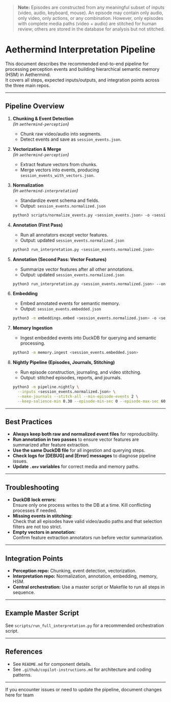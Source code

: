 > **Note:** Episodes are constructed from any meaningful subset of inputs (video, audio, keyboard, mouse). An episode may contain only audio, only video, only actions, or any combination. However, only episodes with complete media paths (video + audio) are stitched for human review; others are stored in the database for analysis but not stitched.
# Aethermind Interpretation Pipeline

This document describes the recommended end-to-end pipeline for processing perception events and building hierarchical semantic memory (HSM) in Aethermind.  
It covers all steps, expected inputs/outputs, and integration points across the three main repos.

---

## **Pipeline Overview**

1. **Chunking & Event Detection**  
   *(in `aethermind-perception`)*  
   - Chunk raw video/audio into segments.
   - Detect events and save as `session_events.json`.

2. **Vectorization & Merge**  
   *(in `aethermind-perception`)*  
   - Extract feature vectors from chunks.
   - Merge vectors into events, producing `session_events_with_vectors.json`.

3. **Normalization**  
   *(in `aethermind-interpretation`)*  
   - Standardize event schema and fields.
   - Output: `session_events.normalized.json`
   ```bash
   python3 scripts/normalize_events.py <session_events.json> -o <session_events.normalized.json>
   ```

4. **Annotation (First Pass)**  
   - Run all annotators except vector features.
   - Output: updated `session_events.normalized.json`
   ```bash
   python3 run_interpretation.py <session_events.normalized.json>
   ```

5. **Annotation (Second Pass: Vector Features)**  
   - Summarize vector features after all other annotations.
   - Output: updated `session_events.normalized.json`
   ```bash
   python3 run_interpretation.py <session_events.normalized.json> --only_vector_features
   ```

6. **Embedding**  
   - Embed annotated events for semantic memory.
   - Output: `session_events.embedded.json`
   ```bash
   python3 -m embeddings.embed <session_events.normalized.json> -o <session_events.embedded.json>
   ```

7. **Memory Ingestion**  
   - Ingest embedded events into DuckDB for querying and semantic processing.
   ```bash
   python3 -m memory.ingest <session_events.embedded.json>
   ```

8. **Nightly Pipeline (Episodes, Journals, Stitching)**  
   - Run episode construction, journaling, and video stitching.
   - Output: stitched episodes, reports, and journals.
   ```bash
   python3 -m pipeline.nightly \
     --inputs <session_events.normalized.json> \
     --make-journals --stitch-all --min-episode-events 2 \
     --keep-salience-min 0.30 --episode-min-sec 0 --episode-max-sec 600
   ```

---

## **Best Practices**

- **Always keep both raw and normalized event files** for reproducibility.
- **Run annotation in two passes** to ensure vector features are summarized after feature extraction.
- **Use the same DuckDB file** for all ingestion and querying steps.
- **Check logs for [DEBUG] and [Error] messages** to diagnose pipeline issues.
- **Update `.env` variables** for correct media and memory paths.

---

## **Troubleshooting**

- **DuckDB lock errors:**  
  Ensure only one process writes to the DB at a time. Kill conflicting processes if needed.
- **Missing events in stitching:**  
  Check that all episodes have valid video/audio paths and that selection filters are not too strict.
- **Empty vectors in annotation:**  
  Confirm feature extraction annotators run before vector summarization.

---

## **Integration Points**

- **Perception repo:** Chunking, event detection, vectorization.
- **Interpretation repo:** Normalization, annotation, embedding, memory, HSM.
- **Central orchestration:** Use a master script or Makefile to run all steps in sequence.

---

## **Example Master Script**

See `scripts/run_full_interpretation.py` for a recommended orchestration script.

---

## **References**

- See `README.md` for component details.
- See `.github/copilot-instructions.md` for architecture and coding patterns.

---

If you encounter issues or need to update the pipeline, document changes here for team